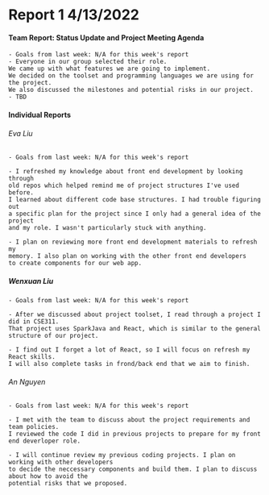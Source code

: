 
# **Report 1 4/13/2022**

#### Team Report: Status Update and Project Meeting Agenda
    - Goals from last week: N/A for this week's report
    - Everyone in our group selected their role. 
    We came up with what features we are going to implement.
    We decided on the toolset and programming languages we are using for the project. 
    We also discussed the milestones and potential risks in our project.
    - TBD

#### Individual Reports

###### Eva Liu
    - Goals from last week: N/A for this week's report

    - I refreshed my knowledge about front end development by looking through
    old repos which helped remind me of project structures I've used before. 
    I learned about different code base structures. I had trouble figuring out 
    a specific plan for the project since I only had a general idea of the project 
    and my role. I wasn't particularly stuck with anything.
    
    - I plan on reviewing more front end development materials to refresh my 
    memory. I also plan on working with the other front end developers 
    to create components for our web app.

##### Wenxuan Liu
    - Goals from last week: N/A for this week's report

    - After we discussed about project toolset, I read through a project I did in CSE311. 
    That project uses SparkJava and React, which is similar to the general structure of our project.
    
    - I find out I forget a lot of React, so I will focus on refresh my React skills.
    I will also complete tasks in frond/back end that we aim to finish.

###### An Nguyen
    - Goals from last week: N/A for this week's report
    
    - I met with the team to discuss about the project requirements and team policies. 
    I reviewed the code I did in previous projects to prepare for my front end deverloper role.
    
    - I will continue review my previous coding projects. I plan on working with other developers 
    to decide the neccessary components and build them. I plan to discuss about how to avoid the 
    potential risks that we proposed. 